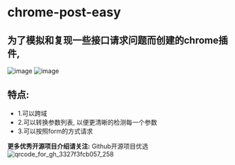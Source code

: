 # chrome-post-easy
## 为了模拟和复现一些接口请求问题而创建的chrome插件,
![image](https://user-images.githubusercontent.com/8034998/202953988-e966573c-6d80-460b-95c3-d2774658687f.png)
![image](https://user-images.githubusercontent.com/8034998/202954136-deeb0e09-98f6-4b2f-b50a-542a90f2f8c3.png)
## 特点:
 - 1.可以跨域
 - 2.可以转换参数列表, 以便更清晰的检测每一个参数
 - 3.可以按照form的方式请求

**更多优秀开源项目介绍请关注:**
Github开源项目优选
![qrcode_for_gh_3327f3fcb057_258](https://user-images.githubusercontent.com/8034998/202955303-e5ccd2b7-cd4f-4fd2-bca8-e937beda3415.jpeg)
